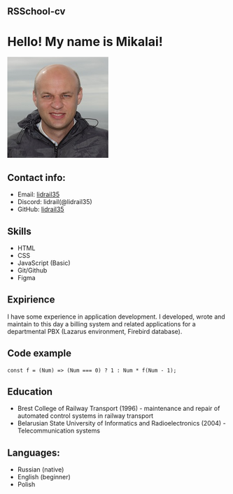 ## RSSchool-cv
# Hello! My name is Mikalai!
![My foto](./assets/img/main-image.jpg)
## Contact info:
+ Email: [lidrail35](lidrail35@mail.ru)
+ Discord: lidrail(@lidrail35)
+ GitHub: [lidrail35](https://github.com/lidrail35)
## Skills
+ HTML
+ CSS
+ JavaScript (Basic)
+ Git/Github
+ Figma
## Expirience
I have some experience in application development. I developed, wrote and maintain to this day a billing system and related applications for a departmental PBX (Lazarus environment, Firebird database).
## Code example
````
const f = (Num) => (Num === 0) ? 1 : Num * f(Num - 1);
````
 ## Education
+ Brest College of Railway Transport (1996) - maintenance and repair of automated control systems in railway transport
+  Belarusian State University of Informatics and Radioelectronics (2004) - Telecommunication systems
## Languages:
+ Russian (native)
+ English (beginner)
+ Polish 